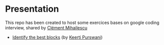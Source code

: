 # Presentation

This repo has been created to host some exercices bases on google coding interview, shared by [Clément Mihailescu](https://www.youtube.com/channel/UCaO6VoaYJv4kS-TQO_M-N_g)

* [Identify the best blocks](./keerti_purswani) (by [Keerti Purswani](https://www.youtube.com/watch?v=rw4s4M3hFfs))
